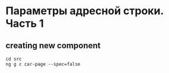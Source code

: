 # Параметры адресной строки. Часть 1

## creating new component
```
cd src
ng g c car-page --spec=false
```


